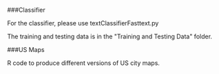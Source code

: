 ###Classifier 

For the classifier, please use textClassifierFasttext.py

The training and testing data is in the "Training and Testing Data" folder.

###US Maps

R code to produce different versions of US city maps.
